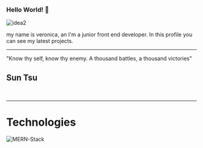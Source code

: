 ### Hello World! 👋


![idea2](https://github.com/VeronicaVassallo/veronicavassallo/assets/128144216/d0a9412a-ee4f-4d9d-a984-db1483a076e0)


my name is veronica, an I'm a junior front end developer. In this profile you can see my latest projects.
<br/>
<hr/>
<p>
 "Know thy self, know thy enemy. A thousand battles, a thousand victories"
</p>
<h2>Sun Tsu</h2>
<br/>
<hr/>
<h1>Technologies</h1>

![MERN-Stack](https://github.com/VeronicaVassallo/veronicavassallo/assets/128144216/41ffa278-9917-4088-809e-c2d249f0f754)




